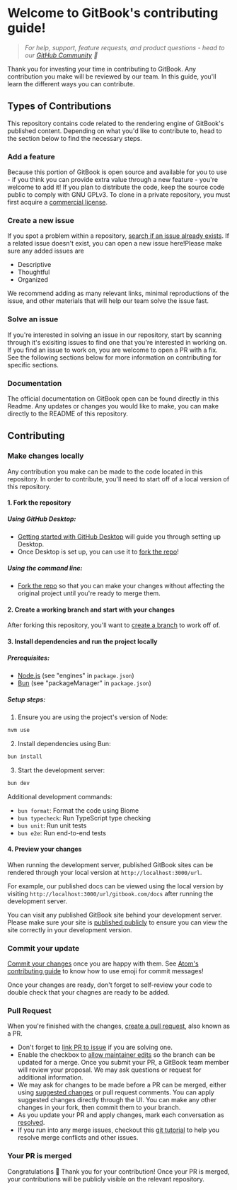 # Welcome to GitBook's contributing guide!

> _For help, support, feature requests, and product questions - head to our [GitHub Community](https://github.com/orgs/GitbookIO/discussions) 🤖_

Thank you for investing your time in contributing to GitBook. Any contribution you make will be reviewed by our team. In this guide, you'll learn the different ways you can contribute.

## Types of Contributions

This repository contains code related to the rendering engine of GitBook's published content. Depending on what you'd like to contribute to, head to the section below to find the necessary steps.

### Add a feature

Because this portion of GitBook is open source and available for you to use - if you think you can provide extra value through a new feature - you're welcome to add it! If you plan to distribute the code, keep the source code public to comply with GNU GPLv3. To clone in a private repository, you must first acquire a [commercial license](https://www.gitbook.com/pricing).

### Create a new issue

If you spot a problem within a repository, [search if an issue already exists](https://docs.github.com/en/github/searching-for-information-on-github/searching-on-github/searching-issues-and-pull-requests#search-by-the-title-body-or-comments). If a related issue doesn't exist, you can open a new issue here!Please make sure any added issues are

-   Descriptive
-   Thoughtful
-   Organized

We recommend adding as many relevant links, minimal reproductions of the issue, and other materials that will help our team solve the issue fast.

### Solve an issue

If you're interested in solving an issue in our repository, start by scanning through it's exisiting issues to find one that you're interested in working on. If you find an issue to work on, you are welcome to open a PR with a fix. See the following sections below for more information on contributing for specific sections.

### Documentation

The official documentation on GitBook open can be found directly in this Readme. Any updates or changes you would like to make, you can make directly to the README of this repository.

## Contributing

### Make changes locally

Any contribution you make can be made to the code located in this repository. In order to contribute, you'll need to start off of a local version of this repository.

#### 1. Fork the repository

##### Using GitHub Desktop:

-   [Getting started with GitHub Desktop](https://docs.github.com/en/desktop/installing-and-configuring-github-desktop/getting-started-with-github-desktop) will guide you through setting up Desktop.
-   Once Desktop is set up, you can use it to [fork the repo](https://docs.github.com/en/desktop/contributing-and-collaborating-using-github-desktop/cloning-and-forking-repositories-from-github-desktop)!

##### Using the command line:

-   [Fork the repo](https://docs.github.com/en/github/getting-started-with-github/fork-a-repo#fork-an-example-repository) so that you can make your changes without affecting the original project until you're ready to merge them.

#### 2. Create a working branch and start with your changes

After forking this repository, you'll want to [create a branch](https://docs.github.com/en/issues/tracking-your-work-with-issues/creating-a-branch-for-an-issue) to work off of.

#### 3. Install dependencies and run the project locally

##### Prerequisites:

- [Node.js](https://nodejs.org/en) (see "engines" in `package.json`)
- [Bun](https://bun.sh/) (see "packageManager" in `package.json`)

##### Setup steps:

1. Ensure you are using the project's version of Node:
```bash
nvm use
```

2. Install dependencies using Bun:
```bash
bun install
```

3. Start the development server:
```bash
bun dev
```

Additional development commands:
- `bun format`: Format the code using Biome
- `bun typecheck`: Run TypeScript type checking
- `bun unit`: Run unit tests
- `bun e2e`: Run end-to-end tests

#### 4. Preview your changes

When running the development server, published GitBook sites can be rendered through your local version at `http://localhost:3000/url`.

For example, our published docs can be viewed using the local version by visiting `http://localhost:3000/url/gitbook.com/docs` after running the development server.

You can visit any published GitBook site behind your development server. Please make sure your site is [published publicly](https://gitbook.com/docs/published-documentation/publish-your-content-as-a-docs-site) to ensure you can view the site correctly in your development version.

### Commit your update

[Commit your changes](https://github.com/git-guides/git-commit) once you are happy with them. See [Atom's contributing guide](https://github.com/atom/atom/blob/master/CONTRIBUTING.md#git-commit-messages) to know how to use emoji for commit messages!

Once your changes are ready, don't forget to self-review your code to double check that your chagnes are ready to be added.

### Pull Request

When you're finished with the changes, [create a pull request](https://docs.github.com/en/pull-requests/collaborating-with-pull-requests/proposing-changes-to-your-work-with-pull-requests/creating-a-pull-request), also known as a PR.

-   Don't forget to [link PR to issue](https://docs.github.com/en/issues/tracking-your-work-with-issues/linking-a-pull-request-to-an-issue) if you are solving one.
-   Enable the checkbox to [allow maintainer edits](https://docs.github.com/en/github/collaborating-with-issues-and-pull-requests/allowing-changes-to-a-pull-request-branch-created-from-a-fork) so the branch can be updated for a merge. Once you submit your PR, a GitBook team member will review your proposal. We may ask questions or request for additional information.
-   We may ask for changes to be made before a PR can be merged, either using [suggested changes](https://docs.github.com/en/github/collaborating-with-issues-and-pull-requests/incorporating-feedback-in-your-pull-request) or pull request comments. You can apply suggested changes directly through the UI. You can make any other changes in your fork, then commit them to your branch.
-   As you update your PR and apply changes, mark each conversation as [resolved](https://docs.github.com/en/github/collaborating-with-issues-and-pull-requests/commenting-on-a-pull-request#resolving-conversations).
-   If you run into any merge issues, checkout this [git tutorial](https://lab.github.com/githubtraining/managing-merge-conflicts) to help you resolve merge conflicts and other issues.

### Your PR is merged

Congratulations 🎉 Thank you for your contribution! Once your PR is merged, your contributions will be publicly visible on the relevant repository.
